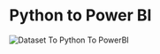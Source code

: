 # Python to Power BI



![Dataset To Python To PowerBI](https://github.com/user-attachments/assets/e6dd9c6c-d76d-4510-bdfe-3b9ae2a0f948)
